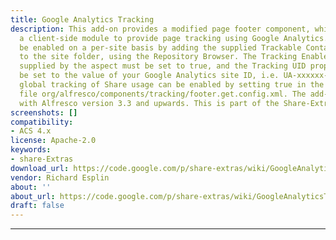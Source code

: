 ```yaml
---
title: Google Analytics Tracking
description: This add-on provides a modified page footer component, which integrates
  a client-side module to provide page tracking using Google Analytics. Tracking can
  be enabled on a per-site basis by adding the supplied Trackable Container aspect
  to the site folder, using the Repository Browser. The Tracking Enabled property
  supplied by the aspect must be set to true, and the Tracking UID property should
  be set to the value of your Google Analytics site ID, i.e. UA-xxxxxx-x. Alternatively,
  global tracking of Share usage can be enabled by setting true in the supplied configuration
  file org/alfresco/components/tracking/footer.get.config.xml. The add-on should work
  with Alfresco version 3.3 and upwards. This is part of the Share-Extras project.
screenshots: []
compatibility:
- ACS 4.x
license: Apache-2.0
keywords:
- share-Extras
download_url: https://code.google.com/p/share-extras/wiki/GoogleAnalyticsTracking
vendor: Richard Esplin ‌
about: ''
about_url: https://code.google.com/p/share-extras/wiki/GoogleAnalyticsTracking
draft: false
---
```

---
